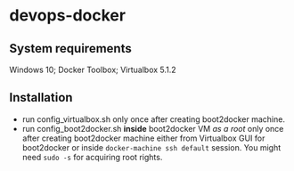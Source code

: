 # devops-docker

## System requirements

Windows 10; Docker Toolbox; Virtualbox 5.1.2

## Installation

* run config_virtualbox.sh only once after creating boot2docker machine.
* run config_boot2docker.sh **inside** boot2docker VM *as a root* only once after creating boot2docker machine either from Virtualbox GUI for boot2docker or inside `docker-machine ssh default` session. You might need `sudo -s` for acquiring root rights.